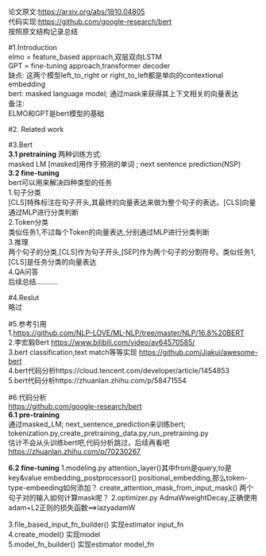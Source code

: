 论文原文:https://arxiv.org/abs/1810.04805   
代码实现:https://github.com/google-research/bert   
按照原文结构记录总结  

#1.Introduction  
elmo = feature_based approach,双层双向LSTM   
GPT = fine-tuning approach,transformer decoder   
缺点: 
这两个模型left_to_right or right_to_left都是单向的contextional embedding     
bert: masked language model; 通过mask来获得其上下文相关的向量表达     
备注:  
ELMO和GPT是bert模型的基础  
  
#2. Related work  

#3.Bert  
**3.1 pretraining**
两种训练方式:  
masked LM [masked]用作于预测的单词 ; next sentence prediction(NSP)  
**3.2 fine-tuning**  
bert可以用来解决四种类型的任务  
1.句子分类  
[CLS]特殊标注在句子开头,其最终的向量表达来做为整个句子的表达。[CLS]向量通过MLP进行分类判断  
2.Token分类  
类似任务1,不过每个Token的向量表达,分别通过MLP进行分类判断  
3.推理  
两个句子的分类,[CLS]作为句子开头,[SEP]作为两个句子的分割符号。类似任务1,[CLS]是任务分类的向量表达  
4.QA问答  
后续总结...........  

#4.Reslut  
 略过  

#5.参考引用   
1.https://github.com/NLP-LOVE/ML-NLP/tree/master/NLP/16.8%20BERT        
2.李宏毅Bert https://www.bilibili.com/video/av64570585/       
3.bert classification,text match等等实现 https://github.com/Jiakui/awesome-bert    
4.bert代码分析https://cloud.tencent.com/developer/article/1454853  
5.bert代码分析https://zhuanlan.zhihu.com/p/58471554  


#6.代码分析  
https://github.com/google-research/bert    
**6.1 pre-training**  
通过masked_LM; next_sentence_prediction来训练bert; tokenization.py,create_pretraining_data.py,run_pretraining.py  
估计不会从头训练bert吧,代码分析跳过，后续再看吧  
https://zhuanlan.zhihu.com/p/70230267     

**6.2 fine-tuning**
1.modeling.py
attention_layer()其中from是query,to是key&value
embedding_postprocessor() positional_embedding,那么token-type-embeeding如何添加？
create_attention_mask_from_input_mask() 两个句子对的输入如何计算mask呢？
2.optimizer.py
AdmaWweightDecay,正确使用adam+L2正则的损失函数==>lazyadamW

3.file_based_input_fn_builder()  实现estimator input_fn  
4.create_model() 实现model  
5.model_fn_builder() 实现estimator model_fn  

